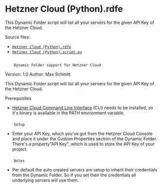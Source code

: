 # <a name="toc-Hetzner-Cloud-Python-rdfe"></a> Hetzner Cloud (Python).rdfe

This Dynamic Folder script will list all your servers for the given API Key of the Hetzner Cloud.

Source files:

- [`Hetzner Cloud (Python).rdfe`](./Hetzner%20Cloud%20%28Python%29.rdfe)
- [`Hetzner Cloud (Python).script.py`](./Hetzner%20Cloud%20%28Python%29.script.py)

## 
		Dynamic Folder support for Hetzner Cloud

	
Version: 1.0
Author: Max Schmitt

This Dynamic Folder script will list all your servers for the given API Key of the Hetzner Cloud.

Prerequisites

- [Hetzner Cloud Command Line Interface](https://github.com/hetznercloud/cli) (CLI) needs to be installed, so it's binary is available in the PATH environment variable.

	
### 
		Setup

- Enter your API Key, which you've got from the Hetzner Cloud Console and place it under the Custom Properties section of the Dynamic Folder. There's a property"API Key", which is used to store the API Key of your project.

	
### 
		Notes

- Per default the auto created servers are setup to inherit their credentials from the Dynamic Folder. So if you set their the credentials all underlying servers will use them.

